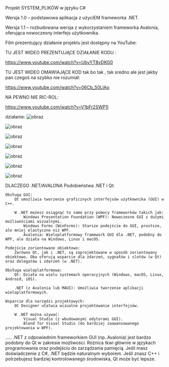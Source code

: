 Projekt SYSTEM_PLIKÓW w języku C#

Wersja 1.0 – podstawowa aplikacja z użyciEM frameworka .NET.

Wersja 1.1 – rozbudowana wersja z wykorzystaniem frameworka Avalonia, oferująca nowoczesny interfejs użytkownika.

Film prezentujący działanie projektu jest dostępny na YouTube: 

TU JEST WIDEO PREZENTUJĄCE DZIAŁANIE KODU :

https://www.youtube.com/watch?v=UbvYT8vDKG0

TU JEST WIDEO OMAWIAJĄCE KOD tak bo tak , tak sredno ale jest jakby pan czegoś na szybko nie rozumiał:

https://www.youtube.com/watch?v=06Cb_50LlAo

NA PEWNO NIE RIC-ROL:

https://www.youtube.com/watch?v=V1bFr2SWP1I

działanie:
![obraz](https://github.com/user-attachments/assets/b6ca04c9-8c5b-405a-b4b1-e95050a88131)

![obraz](https://github.com/user-attachments/assets/0c9fa253-9dba-474c-869e-be6086c1a94e)

![obraz](https://github.com/user-attachments/assets/e3f482b0-f777-458c-9317-0488612605d3)

![obraz](https://github.com/user-attachments/assets/a6dda090-944d-4e85-bf5a-c267b5a8b0be)

![obraz](https://github.com/user-attachments/assets/5e9c14be-9168-4597-bf8c-05b3a6c66502)

![obraz](https://github.com/user-attachments/assets/00577986-862b-4692-b73e-b36810a3aa49)

![obraz](https://github.com/user-attachments/assets/a12d17c0-8d89-4de1-a517-cb8bed51e8c6)

DLACZEGO .NET/AVALONA
Podobieństwa .NET i Qt:

    Obsługa GUI:
        Qt umożliwia tworzenie graficznych interfejsów użytkownika (GUI) w C++.
        
        W .NET możesz osiągnąć to samo przy pomocy frameworków takich jak:
            Windows Presentation Foundation (WPF): Nowoczesne GUI z dużymi możliwościami wizualnymi.
            Windows Forms (WinForms): Starsze podejście do GUI, prostsze, ale mniej elastyczne niż WPF.
            Avalonia: Wieloplatformowy framework GUI dla .NET, podobny do WPF, ale działa na Windows, Linux i macOS.

    Podejście zorientowane obiektowo:
        Zarówno Qt, jak i .NET, są zaprojektowane w sposób zorientowany obiektowo. Oba oferują wsparcie dla zdarzeń, sygnałów i slotów (w Qt) oraz delegatów i zdarzeń (w .NET).

    Obsługa wieloplatformowa:
        Qt: Działa na wielu systemach operacyjnych (Windows, macOS, Linux, Android, iOS).
        
        .NET (z Avalonia lub MAUI): Umożliwia tworzenie aplikacji wieloplatformowych.

    Wsparcie dla narzędzi projektowych:
        Qt Designer ułatwia wizualne projektowanie interfejsów.
        
        W .NET można używać:
            Visual Studio (z wbudowanymi edytorami GUI).
            Blend for Visual Studio (do bardziej zaawansowanego projektowania w WPF).
.....
.NET z odpowiednim frameworkiem GUI (np. Avalonia) jest bardzo podobny do Qt w zakresie możliwości. Różnica tkwi głównie w językach programowania oraz podejściu do zarządzania pamięcią. Jeśli masz doświadczenie z C#, .NET będzie naturalnym wyborem. Jeśli znasz C++ i potrzebujesz bardziej kontrolowanego środowiska, Qt może być lepsze.
            
